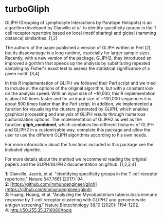 # turboGliph

GLIPH (Grouping of Lymphocyte Interactions by Paratope Hotspots) is an algorithm developed by Glanville&nbsp;*et&nbsp;al.* to identify specificity groups in the T cell receptor repertoire based on local (motif sharing) and global (hamming distance) similarities. [1,2]<br>

The authors of the paper published a version of GLIPH written in Perl [2], but its disadvantage is a long runtime, especially for larger sample sizes. Recently, with a new version of the package, GLIPH2, they introduced an improved algorithm that speeds up the analysis by substituting repeated sampling by Fisher's exact test to assess the statistical significance of a given motif. [3,4]<br>

In this R implementation of GLIPH we followed their Perl script and we tried to include all the options of the original algorithm, but with a constant look on the analysis speed. With an input size of ~10,000, this R implementation is about 50 times faster and for an input size of ~100,000 sequences it is about 500 times faster than the Perl script. In addition, we implemented a function for visualizing the clusters generated by GLIPH, which enables graphical processing and analysis of GLIPH results through numerous customization options. The implementation of GLIPH2 as well as the function **gliph_combined**, which combines the different features of GLIPH and GLIPH2 in a customizable way, complete this package and allow the user to use the different GLIPH algorithms according to his own needs.<br>

For more information about the functions included in this package see the included vignette.<br>

For more details about the method we recommend reading the original papers and the GLIPH/GLIPH2 documentation on github. [1,2,3,4]

**1**: Glanville, Jacob, et al. "Identifying specificity groups in the T cell receptor repertoire." Nature 547.7661 (2017): 94.<br>
**2**: [https://github.com/immunoengineer/gliph](https://github.com/immunoengineer/gliph)<br>
**3**: Huang, Huang, et al. "Analyzing the Mycobacterium tuberculosis immune response by T-cell receptor clustering with GLIPH2 and genome-wide antigen screening." Nature Biotechnology 38.10 (2020): 1194-1202.<br>
**4**: http://50.255.35.37:8080/tools<br>
